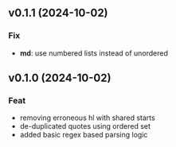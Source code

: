 ## v0.1.1 (2024-10-02)

### Fix

- **md**: use numbered lists instead of unordered

## v0.1.0 (2024-10-02)

### Feat

- removing erroneous hl with shared starts
- de-duplicated quotes using ordered set
- added basic regex based parsing logic
